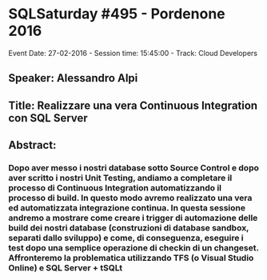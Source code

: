 # SQLSaturday #495 - Pordenone 2016
Event Date: 27-02-2016 - Session time: 15:45:00 - Track: Cloud  Developers
## Speaker: Alessandro Alpi
## Title: Realizzare una vera Continuous Integration con SQL Server
## Abstract:
### Dopo aver messo i nostri database sotto Source Control e dopo aver scritto i nostri Unit Testing, andiamo a completare il processo di Continuous Integration automatizzando il processo di build. In questo modo avremo realizzato una vera ed automatizzata integrazione continua. In questa sessione andremo a mostrare come creare i trigger di automazione delle build dei nostri database (construzioni di database sandbox, separati dallo sviluppo) e come, di conseguenza, eseguire i test dopo una semplice operazione di checkin di un changeset. Affronteremo la problematica utilizzando TFS (o Visual Studio Online) e SQL Server + tSQLt
